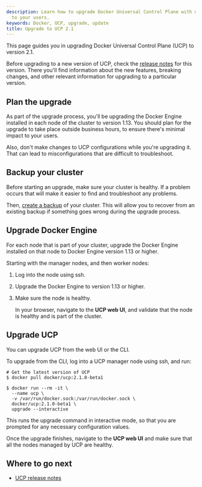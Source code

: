 ```yaml
---
description: Learn how to upgrade Docker Universal Control Plane with minimal impact
  to your users.
keywords: Docker, UCP, upgrade, update
title: Upgrade to UCP 2.1
---
```


This page guides you in upgrading Docker Universal Control Plane (UCP) to
version 2.1.

Before upgrading to a new version of UCP, check the
[release notes](../release-notes.md) for this version.
There you'll find information about the new features, breaking changes, and
other relevant information for upgrading to a particular version.

## Plan the upgrade

As part of the upgrade process, you'll be upgrading the Docker Engine
installed in each node of the cluster to version 1.13.
You should plan for the upgrade to take place outside business hours, to ensure
there's minimal impact to your users.

Also, don't make changes to UCP configurations while you're upgrading it. That
can lead to misconfigurations that are difficult to troubleshoot.

## Backup your cluster

Before starting an upgrade, make sure your cluster is healthy. If a problem
occurs that will make it easier to find and troubleshoot any problems.

Then, [create a backup](../high-availability/backups-and-disaster-recovery.md)
of your cluster. This will allow you to recover from an existing backup if
something goes wrong during the upgrade process.

## Upgrade Docker Engine

For each node that is part of your cluster, upgrade the Docker Engine
installed on that node to Docker Engine version 1.13 or higher.

Starting with the manager nodes, and then worker nodes:

1. Log into the node using ssh.
2. Upgrade the Docker Engine to version 1.13 or higher.
3. Make sure the node is healthy.

    In your browser, navigate to the **UCP web UI**, and validate that the
    node is healthy and is part of the cluster.

## Upgrade UCP

You can upgrade UCP from the web UI or the CLI.

To upgrade from the CLI, log into a UCP manager node using ssh, and run:

```
# Get the latest version of UCP
$ docker pull docker/ucp:2.1.0-beta1

$ docker run --rm -it \
  --name ucp \
  -v /var/run/docker.sock:/var/run/docker.sock \
  docker/ucp:2.1.0-beta1 \
  upgrade --interactive
```

This runs the upgrade command in interactive mode, so that you are prompted
for any necessary configuration values.

Once the upgrade finishes, navigate to the **UCP web UI** and make sure that
all the nodes managed by UCP are healthy.

## Where to go next

* [UCP release notes](../release-notes.md)
